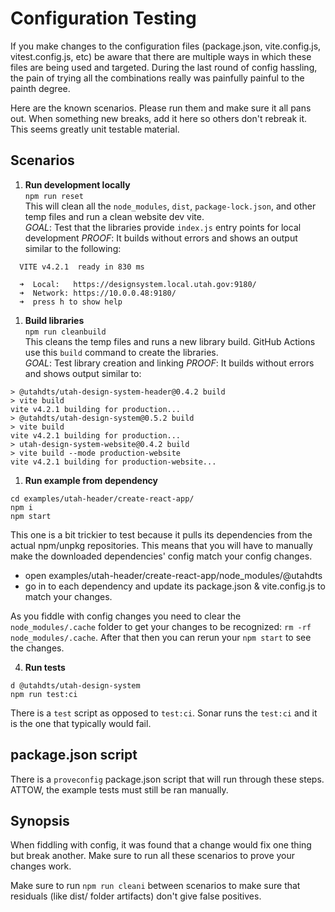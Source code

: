 # Configuration Testing
If you make changes to the configuration files (package.json, vite.config.js, vitest.config.js, etc) be aware that there are multiple ways in which these files are being used and targeted. During the last round of config hassling, the pain of trying all the combinations really was painfully painful to the painth degree.

Here are the known scenarios. Please run them and make sure it all pans out. When something new breaks, add it here so others don't rebreak it. This seems greatly unit testable material.

## Scenarios
1. **Run development locally**\
`npm run reset`\
This will clean all the `node_modules`, `dist`, `package-lock.json`, and other temp files and run a clean website dev vite.\
*GOAL*: Test that the libraries provide `index.js` entry points for local development
*PROOF*: It builds without errors and shows an output similar to the following:
```shell
  VITE v4.2.1  ready in 830 ms

  ➜  Local:   https://designsystem.local.utah.gov:9180/
  ➜  Network: https://10.0.0.48:9180/
  ➜  press h to show help
```
1. **Build libraries**\
`npm run cleanbuild`\
This cleans the temp files and runs a new library build. GitHub Actions use this `build` command to create the libraries.\
*GOAL*: Test library creation and linking
*PROOF*: It builds without errors and shows output similar to:
```shell
> @utahdts/utah-design-system-header@0.4.2 build
> vite build
vite v4.2.1 building for production...
> @utahdts/utah-design-system@0.5.2 build
> vite build
vite v4.2.1 building for production...
> utah-design-system-website@0.4.2 build
> vite build --mode production-website
vite v4.2.1 building for production-website...
```
1. **Run example from dependency**
```shell
cd examples/utah-header/create-react-app/
npm i
npm start
```  
This one is a bit trickier to test because it pulls its dependencies from the actual npm/unpkg repositories. This means that you will have to manually make the downloaded dependencies' config match your config changes. 
* open examples/utah-header/create-react-app/node_modules/@utahdts
* go in to each dependency and update its package.json & vite.config.js to match your changes.

As you fiddle with config changes you need to clear the `node_modules/.cache` folder to get your changes to be recognized: `rm -rf node_modules/.cache`. After that then you can rerun your `npm start` to see the changes.

4. **Run tests**
```shell
d @utahdts/utah-design-system
npm run test:ci
```
There is a `test` script as opposed to `test:ci`. Sonar runs the `test:ci` and it is the one that typically would fail.

## package.json script
There is a `proveconfig` package.json script that will run through these steps. ATTOW, the example tests must still be ran manually.

## Synopsis
When fiddling with config, it was found that a change would fix one thing but break another. Make sure to run all these scenarios to prove your changes work.

Make sure to run `npm run cleani` between scenarios to make sure that residuals (like dist/ folder artifacts) don't give false positives.
